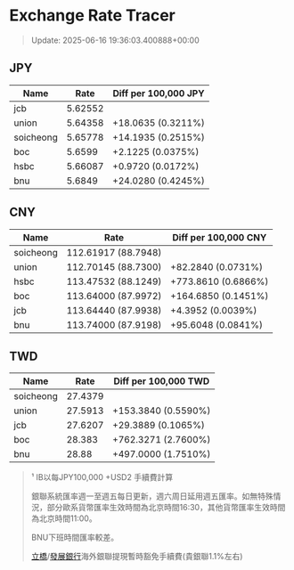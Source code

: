 # Exchange Rate Tracer

> Update: 2025-06-16 19:36:03.400888+00:00

## JPY

| Name      |    Rate | Diff per 100,000 JPY   |
|-----------|---------|------------------------|
| jcb       | 5.62552 |                        |
| union     | 5.64358 | +18.0635 (0.3211%)     |
| soicheong | 5.65778 | +14.1935 (0.2515%)     |
| boc       | 5.6599  | +2.1225 (0.0375%)      |
| hsbc      | 5.66087 | +0.9720 (0.0172%)      |
| bnu       | 5.6849  | +24.0280 (0.4245%)     |

## CNY

| Name      | Rate                | Diff per 100,000 CNY   |
|-----------|---------------------|------------------------|
| soicheong | 112.61917	(88.7948) |                        |
| union     | 112.70145	(88.7300) | +82.2840 (0.0731%)     |
| hsbc      | 113.47532	(88.1249) | +773.8610 (0.6866%)    |
| boc       | 113.64000	(87.9972) | +164.6850 (0.1451%)    |
| jcb       | 113.64440	(87.9938) | +4.3952 (0.0039%)      |
| bnu       | 113.74000	(87.9198) | +95.6048 (0.0841%)     |

## TWD

| Name      |    Rate | Diff per 100,000 TWD   |
|-----------|---------|------------------------|
| soicheong | 27.4379 |                        |
| union     | 27.5913 | +153.3840 (0.5590%)    |
| jcb       | 27.6207 | +29.3889 (0.1065%)     |
| boc       | 28.383  | +762.3271 (2.7600%)    |
| bnu       | 28.88   | +497.0000 (1.7510%)    |


> ¹ IB以每JPY100,000 +USD2 手續費計算
>
> 銀聯系統匯率週一至週五每日更新，週六周日延用週五匯率。如無特殊情況，部分歐系貨幣匯率生效時間為北京時間16:30，其他貨幣匯率生效時間為北京時間11:00。
>
> BNU下班時間匯率較差。
>
> [立橋](https://www.wlbank.com.mo/uploads/ueditor/file/20181211/1544536513900230.pdf)/[發展銀行](https://www.mdb.com.mo/Service_Charges_20230728.pdf)海外銀聯提現暫時豁免手續費(貴銀聯1.1%左右)

